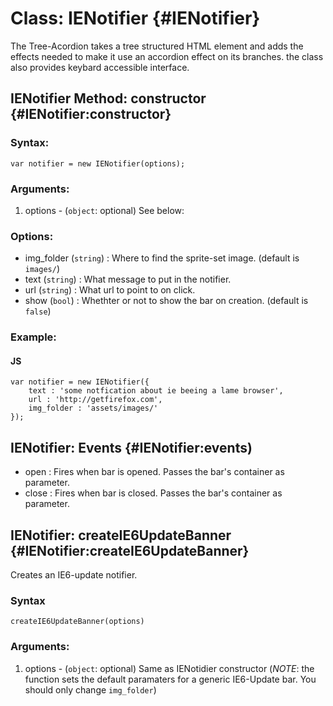 Class: IENotifier {#IENotifier}
==========================================
The Tree-Acordion takes a tree structured HTML element and adds the effects needed to make it use an accordion effect on its branches.
the class also provides keybard accessible interface.

IENotifier Method: constructor {#IENotifier:constructor}
---------------------------------
### Syntax:

	var notifier = new IENotifier(options);

### Arguments:

1. options - (`object`: optional) See below:

### Options:

 * img_folder (`string`) : Where to find the sprite-set image. (default is `images/`)
 * text (`string`) : What message to put in the notifier.
 * url (`string`) : What url to point to on click.
 * show (`bool`) : Whethter or not to show the bar on creation. (default is `false`)

### Example:
	
#### JS
	var notifier = new IENotifier({
		text : 'some notfication about ie beeing a lame browser',
		url : 'http://getfirefox.com',
		img_folder : 'assets/images/'
	});

IENotifier: Events {#IENotifier:events)
-----------------
 * open : Fires when bar is opened. Passes the bar's container as parameter.
 * close : Fires when bar is closed. Passes the bar's container as parameter.

IENotifier: createIE6UpdateBanner {#IENotifier:createIE6UpdateBanner}
-------------------------------
Creates an IE6-update notifier.

### Syntax

	createIE6UpdateBanner(options)
	
### Arguments:

1. options - (`object`: optional) Same as IENotidier constructor (_NOTE_: the function sets the default paramaters for a generic IE6-Update bar. You should only change `img_folder`)